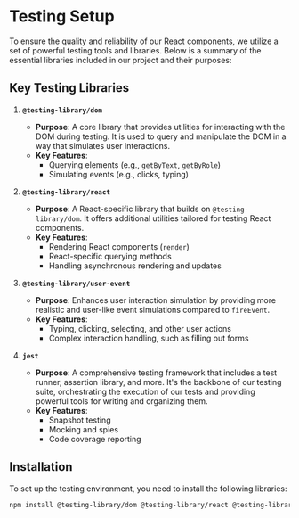 # Testing Setup

To ensure the quality and reliability of our React components, we utilize a set of powerful testing tools and libraries. Below is a summary of the essential libraries included in our project and their purposes:

## Key Testing Libraries

1. **`@testing-library/dom`**
   - **Purpose**: A core library that provides utilities for interacting with the DOM during testing. It is used to query and manipulate the DOM in a way that simulates user interactions.
   - **Key Features**:
     - Querying elements (e.g., `getByText`, `getByRole`)
     - Simulating events (e.g., clicks, typing)
   
2. **`@testing-library/react`**
   - **Purpose**: A React-specific library that builds on `@testing-library/dom`. It offers additional utilities tailored for testing React components.
   - **Key Features**:
     - Rendering React components (`render`)
     - React-specific querying methods
     - Handling asynchronous rendering and updates

3. **`@testing-library/user-event`**
   - **Purpose**: Enhances user interaction simulation by providing more realistic and user-like event simulations compared to `fireEvent`.
   - **Key Features**:
     - Typing, clicking, selecting, and other user actions
     - Complex interaction handling, such as filling out forms

4. **`jest`**
   - **Purpose**: A comprehensive testing framework that includes a test runner, assertion library, and more. It's the backbone of our testing suite, orchestrating the execution of our tests and providing powerful tools for writing and organizing them.
   - **Key Features**:
     - Snapshot testing
     - Mocking and spies
     - Code coverage reporting

## Installation

To set up the testing environment, you need to install the following libraries:

```bash
npm install @testing-library/dom @testing-library/react @testing-library/user-event jest --save-dev

